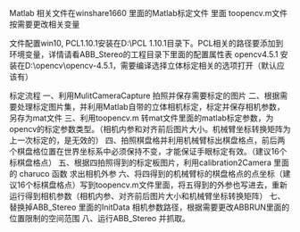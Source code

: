 Matlab 相关文件在winshare1660 里面的Matlab标定文件 里面 toopencv.m文件 按需要更改相关变量

文件配置win10,
PCL1.10.1安装在D:\PCL 1.10.1目录下。PCL相关的路径要添加到环境变量，详情请看ABB_Stereo的工程目录下里面的配置属性表
opencv4.5.1 安装在D:\opencv\opencv-4.5.1，需要编译选择立体标定相关的选项打开（默认应该有）

标定流程
一、利用MulitCameraCapture 拍照并保存需要标定的图片
二、根据需要处理标定图片集，并利用Matlab自带的立体相机标定，标定并保存相机参数，另存为mat文件
三、利用toopencv.m 转mat文件里面的matlab标定参数，为opencv的标定参数类型。（相机内参和对齐前后图片大小。机械臂坐标转换矩阵为上一次标定的，是无效的）
四、拍照棋盘格并利用机械臂标出棋盘格点，前后两个棋盘格位置在世界坐标系中必须保持不变，才能保证手眼标定有效。（建议16个标棋盘格点）
五、根据四拍照得到的标定板图片，利用calibration2Camera 里面的 charuco 函数 求出相机外参
六、将四得到的机械臂标的棋盘格点的点坐标（建议16个标棋盘格点）写到toopencv.m文件里面，将五得到的外参也写进去，重新运行得到相机参数（相机内参、对齐前后图片大小和机械臂坐标转换矩阵）
七、替换掉ABB_Stereo 里面的InitData 相机参数路径，根据需要更改ABBRUN里面的位置限制的空间范围
八、运行ABB_Stereo 并抓取。